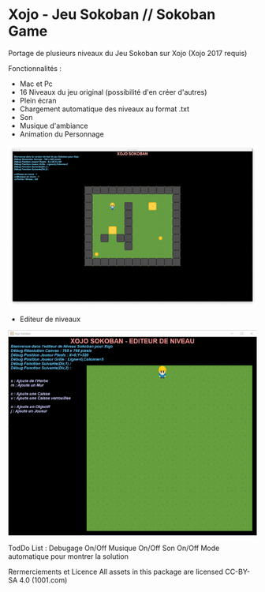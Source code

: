 # Xojo - Jeu Sokoban // Sokoban Game
Portage de plusieurs niveaux du Jeu Sokoban sur Xojo (Xojo 2017 requis)

Fonctionnalités :
- Mac et Pc
- 16 Niveaux du jeu original (possibilité d'en créer d'autres)
- Plein écran 
- Chargement automatique des niveaux au format .txt
- Son
- Musique d'ambiance
- Animation du Personnage

<img src="MacOs.png" width="640">

+ Editeur de niveaux

<img src="Editeur_Windows.png" width="640">

TodDo List :
Debugage On/Off
Musique On/Off
Son On/Off
Mode automatique pour montrer la solution

Rermerciements et Licence
All assets in this package are licensed CC-BY-SA 4.0 (1001.com)
